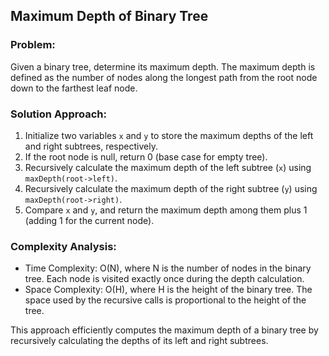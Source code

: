 
## Maximum Depth of Binary Tree

### Problem:
Given a binary tree, determine its maximum depth. The maximum depth is defined as the number of nodes along the longest path from the root node down to the farthest leaf node.

### Solution Approach:
1. Initialize two variables `x` and `y` to store the maximum depths of the left and right subtrees, respectively.
2. If the root node is null, return 0 (base case for empty tree).
3. Recursively calculate the maximum depth of the left subtree (`x`) using `maxDepth(root->left)`.
4. Recursively calculate the maximum depth of the right subtree (`y`) using `maxDepth(root->right)`.
5. Compare `x` and `y`, and return the maximum depth among them plus 1 (adding 1 for the current node).

### Complexity Analysis:
- Time Complexity: O(N), where N is the number of nodes in the binary tree. Each node is visited exactly once during the depth calculation.
- Space Complexity: O(H), where H is the height of the binary tree. The space used by the recursive calls is proportional to the height of the tree.

This approach efficiently computes the maximum depth of a binary tree by recursively calculating the depths of its left and right subtrees.

